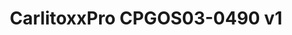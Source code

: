 ---
title: CarlitoxxPro CPGOS03-0490 v1
has_children: false
redirect_to: ont-hilink-hl23446
layout: default
---